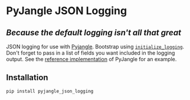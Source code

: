# PyJangle JSON Logging
## _Because the default logging isn't all that great_

JSON logging for use with [Pyjangle][pyjangle].  Bootstrap using [`initialize_logging`][initialize].  Don't forget to pass in a list of fields you want included in the logging output.  See the [reference implementation][reference] of PyJangle for an example.

[pyjangle]: <https://github.com/BellsteinLabs/pyJangle/tree/main>
[reference]: <https://github.com/BellsteinLabs/pyJangle/blob/main/example/main.py>
[initialize]: <https://github.com/BellsteinLabs/pyjangle_json_logging/blob/main/src/pyjangle_json_logging/logging.py>

## Installation

```pip install pyjangle_json_logging```